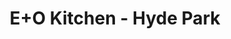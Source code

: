 ---
layout: place
title: "E+O Kitchen - Hyde Park"
permalink: /ohio/cincinnati/e-o-kitchen-hyde-park.html
stateAbbr: OH
stateName: Ohio
cityName: Cincinnati
seo:
  name: "E+O Kitchen - Hyde Park"
  type: Restaurant
  links: null
description: "Looking for sushi in Cincinnati, Ohio? Check out E+O Kitchen - Hyde Park for a delightful Japanese dining experience. Enjoy a variety of sushi and other dish..."
place_id: ChIJXblYXXmyQYgRh2Wh4L4zG4g
photos:
  - name: >-
      places/ChIJXblYXXmyQYgRh2Wh4L4zG4g/photos/AeeoHcKWFMesY4dthdfI5y5iCgMEDOqky00pgC63tPdGzh31WLLdMsEJzsySQQd1iHPYVS7gTmPZkM3lkAMWvc12z4T4jqFXXXRpX8MTtylEO7GSy_WIJ5yB3fHw28JqlB7uxC07GSRlImNatt14Eat3TiR706VZL2aZyuYxmvgn9o32cmvsq7BjJRovv-PVro8r9Hx-xiKncOW8E-5lc1AZh9IKRdOuEnoBduYWrMciacKoNqpVwTaEBVnAuBpN5erSMk1omUR76xCZBatc3GxB6uMTZGv9y_uFFoWAcRZqwxM5-Q
    widthPx: 4800
    heightPx: 3200
    authorAttributions:
      - displayName: E+O Kitchen - Hyde Park
        uri: https://maps.google.com/maps/contrib/114056182382783025946
        photoUri: >-
          https://lh3.googleusercontent.com/a-/ALV-UjVFR9JG0_r2Ws8Wu5lYQSsFpHtbVUKYDF6-mOlL_Kz4ZosXQJU=s100-p-k-no-mo
    flagContentUri: >-
      https://www.google.com/local/imagery/report/?cb_client=maps_api_places.places_api&image_key=!1e10!2sAF1QipPejRKgHIGVerpSWLIVDr5VNirW8188KB8Z-IQj&hl=en-US
    googleMapsUri: >-
      https://www.google.com/maps/place//data=!3m4!1e2!3m2!1sAF1QipPejRKgHIGVerpSWLIVDr5VNirW8188KB8Z-IQj!2e10!4m2!3m1!1s0x8841b2795d58b95d:0x881b33bee0a16587
  - name: >-
      places/ChIJXblYXXmyQYgRh2Wh4L4zG4g/photos/AeeoHcKhw69ziLE-WxOaMsoVzws7TNpNU6xFB7FGH6Ce9LZrH3lYQ_bhEsPupbxc4q_kQSdKc_VIcvB4xKARkb4nmjfZW61U5-1opDJ5sil2kOh43Yzu9OQwNgYoEA5oWHoCxxxd15pBiITUv2nuwhY_WJ2m9qs0jKgcxBHSt8FuHeN_VIptkdRJYYfwsmpfh7KHSgDWv99ECNozLbs_oxnsAvzgYCxgIaz1_3NdG2yGjZhNkPFP30Jg-ILnqiUOKZUA-hNGh78gxqXqEXdxgh1ENee6wvgtsBTBN95hU9kAAMqJ8g
    widthPx: 4800
    heightPx: 3200
    authorAttributions:
      - displayName: E+O Kitchen - Hyde Park
        uri: https://maps.google.com/maps/contrib/114056182382783025946
        photoUri: >-
          https://lh3.googleusercontent.com/a-/ALV-UjVFR9JG0_r2Ws8Wu5lYQSsFpHtbVUKYDF6-mOlL_Kz4ZosXQJU=s100-p-k-no-mo
    flagContentUri: >-
      https://www.google.com/local/imagery/report/?cb_client=maps_api_places.places_api&image_key=!1e10!2sAF1QipPtuupLylSE7eZiMu8LR3KPtcxoTDhl4KvZS4fv&hl=en-US
    googleMapsUri: >-
      https://www.google.com/maps/place//data=!3m4!1e2!3m2!1sAF1QipPtuupLylSE7eZiMu8LR3KPtcxoTDhl4KvZS4fv!2e10!4m2!3m1!1s0x8841b2795d58b95d:0x881b33bee0a16587
  - name: >-
      places/ChIJXblYXXmyQYgRh2Wh4L4zG4g/photos/AeeoHcIIYZ4kS9PkCJrcEPZCqMKkC5uiU3xaW6syPTV9ucf_AZz2GhwSAOBpyB-LB-yNCmHBdgiq3QKTtILpIhVaGjuyfXhBtEOuEcrOdLe7Yx0YBsB0u9GWtWV3AkPaoc1eHv36uQp9FAahdLLac-ykdrkXqA5kqcxbrcrLd1qKdKKB2HsKpEa-X6ucoxbiFaVF8YJvoTXwjaBFdWmPo-7NrJUdaVLvKxfaNyXc-jvKeNiX40SxGtmq10y70QipBT_J508MVLCr8zxmdElGu6ENosr3oT10y-1fwPziuDpjR8sIqg
    widthPx: 4800
    heightPx: 3200
    authorAttributions:
      - displayName: E+O Kitchen - Hyde Park
        uri: https://maps.google.com/maps/contrib/114056182382783025946
        photoUri: >-
          https://lh3.googleusercontent.com/a-/ALV-UjVFR9JG0_r2Ws8Wu5lYQSsFpHtbVUKYDF6-mOlL_Kz4ZosXQJU=s100-p-k-no-mo
    flagContentUri: >-
      https://www.google.com/local/imagery/report/?cb_client=maps_api_places.places_api&image_key=!1e10!2sAF1QipOLvjOKXM1mK9MPQNzngiRZyli4OzBnEXawbVpb&hl=en-US
    googleMapsUri: >-
      https://www.google.com/maps/place//data=!3m4!1e2!3m2!1sAF1QipOLvjOKXM1mK9MPQNzngiRZyli4OzBnEXawbVpb!2e10!4m2!3m1!1s0x8841b2795d58b95d:0x881b33bee0a16587
  - name: >-
      places/ChIJXblYXXmyQYgRh2Wh4L4zG4g/photos/AeeoHcKQzitgzBk3htNO6wy4IvJJJF2VqaTR83hxA-Wcn0vumwfAUswbxdx9qokU5Z5UWOMCYPHAdB8WJjj9Vr13CMMKOV-n4JmJHVN3dm_SnVXa1V0CevrcVsjfs1qcqo1LIj8t-BRj3Mafv61Cthy1cCr6DLFnsyRrqE9Hrpwdkw4CFvOR6mfgQ9SnbjgxlQ8YZDihx9sHow2QE6O0lAD1kWLwdHop_JIBUn4tNBxTiKjP9w1qcSjLtaDtMquyOmxDWMKLuZiYVTQ2Cqv4NFcuKoCCqBYErnlyLQMe76U3yA2Z3fKVzUfFf7YuMdLRAgzUGSfP8IoCDCxaJO19RmAxnmM3_pFwFl9T1R-s1WzR-jkrdr7xy9DeGOM-liHoYK47KKUUD-GZgoXF84Sey1QMkyZPt0_uD3YaUJvpBCybQ7pS6fK1
    widthPx: 4000
    heightPx: 3000
    authorAttributions:
      - displayName: PDX Hood
        uri: https://maps.google.com/maps/contrib/105176922314465794689
        photoUri: >-
          https://lh3.googleusercontent.com/a-/ALV-UjU7nlLvc43VrsgXtFlg7tDlDFf3Ld5L68ASveCdZLiN2xG8QpV5uQ=s100-p-k-no-mo
    flagContentUri: >-
      https://www.google.com/local/imagery/report/?cb_client=maps_api_places.places_api&image_key=!1e10!2sCIHM0ogKEICAgICfg9DfqQE&hl=en-US
    googleMapsUri: >-
      https://www.google.com/maps/place//data=!3m4!1e2!3m2!1sCIHM0ogKEICAgICfg9DfqQE!2e10!4m2!3m1!1s0x8841b2795d58b95d:0x881b33bee0a16587
  - name: >-
      places/ChIJXblYXXmyQYgRh2Wh4L4zG4g/photos/AeeoHcL_Ib1KDqpwz6p2lVPAcx_i6hPIU53zpP2HvfVigniDtYzXAp1YgUkBQl3hp9a7Btvr-LugC_p1H6Xt4eHj5dAvk8ceona8E0on5uhlTT1p81GhE141EHOjnjXtfV7LRSyo94g2yOTLxP1_J7QlpOrrpIlrIBQbhRbueRc4G_a1HZKfWLK-1DKUnID_7hYXxEwcoFPlIO03tRvOu4nEGoREjHt6jmY6fmRCPHyB-UMKu6SKlDAksfCM9iyd7IqPV3sQwVPHEl4fxBTN5uvnE-rWfw03-Laoy5rOq4fwC7uR-OGlFGokeXCz8YeeXl8A4Z8YfaBMto5fNI2QruFxZULO9BgGFMpLHk56H0fJEMBalkYpdbZ2rSVPPJn0Wu6mczIkOPdlGo2biuPm_qRc_HlmnJnf8tc4ZQ7E1Ijbyndggtdk
    widthPx: 4000
    heightPx: 3000
    authorAttributions:
      - displayName: John E
        uri: https://maps.google.com/maps/contrib/107947306395143505398
        photoUri: >-
          https://lh3.googleusercontent.com/a-/ALV-UjUt_vlia1qcThAbz3J9yqH9Pvk6nCU--gy2ISVZfdy7f_2ie31dHw=s100-p-k-no-mo
    flagContentUri: >-
      https://www.google.com/local/imagery/report/?cb_client=maps_api_places.places_api&image_key=!1e10!2sCIHM0ogKEICAgIDvqcK82gE&hl=en-US
    googleMapsUri: >-
      https://www.google.com/maps/place//data=!3m4!1e2!3m2!1sCIHM0ogKEICAgIDvqcK82gE!2e10!4m2!3m1!1s0x8841b2795d58b95d:0x881b33bee0a16587
  - name: >-
      places/ChIJXblYXXmyQYgRh2Wh4L4zG4g/photos/AeeoHcImheqgU9kY-tLD6vMoD5stSN52HzkezOH9-Ec72QWJJ9Zc4VWlPOpw2xsZtNcVUp-nVhgIVstaY6ngWhIvke2WPmIUG8lRm-WyNbwIrlZxK4RDh5aFLIzgrFazvwyJo-4Hq2q9S008YU7AniM3PA6zq8iyucbf7rmg_fayuNo9cnOZt40UKoqPZ2ILt_Rj_PbJo6MrKJvTQ9odWt4jM3Iz5s7oKT-oKFkCR7mb6kYTeibYTS7NhhyZR9NYpRZwOK5eU0_j7JFKGdAuR-d7_tFwiJw-Gc0luqSUR_LMumQjq4ghV7-5QpDWhDTYTLT2N3SS7i65fA5ArKpD3skQ9PvuUtxOxhrfDVyfFwx93n7sMlX1R7QlgKT52wb6EHuyPne64oUPpf7JG8y5zE0z2keODfiUX_dD-DjPIUF4IAPgWmg
    widthPx: 1536
    heightPx: 1024
    authorAttributions:
      - displayName: American Marketing & Publishing
        uri: https://maps.google.com/maps/contrib/112191400593036504334
        photoUri: >-
          https://lh3.googleusercontent.com/a/ACg8ocK5ShM4_PTsF6OpEwSf34AZiv04MAICK1yIWnBnrHQejz_sDg=s100-p-k-no-mo
    flagContentUri: >-
      https://www.google.com/local/imagery/report/?cb_client=maps_api_places.places_api&image_key=!1e10!2sCIHM0ogKEICAgIDTiLmymgE&hl=en-US
    googleMapsUri: >-
      https://www.google.com/maps/place//data=!3m4!1e2!3m2!1sCIHM0ogKEICAgIDTiLmymgE!2e10!4m2!3m1!1s0x8841b2795d58b95d:0x881b33bee0a16587
  - name: >-
      places/ChIJXblYXXmyQYgRh2Wh4L4zG4g/photos/AeeoHcK3dAqoXaKgXQ-FRJ3nRFND3wuAujRKpnCe8ZSmRWqvQ22HeP-uySJI0dTR915getuihieAUYz_eRfF1m_C1-tmhB_ztBYuB7HArY6y4vv5OMiQzzePCi7rgnDrd70evY7ZALPRQeIOPZUO2hG836GKqJbDei3oBbkdDFO212rhVYNBwKd_aowm3rCJKhCaTpHIGwRCLxpEwWDCdbO5IbZngi-Bxd_0vakpAg4TaLoviE4IfwG8Xdsa5YA8ppr6f1_Of0ALAM4YuS44LoVVUzunPdwBOgkealhQsCzLC84P4EOm4b1HsNfW78_P1-idictOWjNOZY704wz76PafaBOen0vRooowaPZAKzDOJzxkmdixCKQ5Yk-Z1PCzWq5yZgrsuc_AA9N_pv8K2U6oAW5jRofVrgKepIU7YFoK4UQ
    widthPx: 4000
    heightPx: 3000
    authorAttributions:
      - displayName: Deependra Dehariya
        uri: https://maps.google.com/maps/contrib/101452926118387914189
        photoUri: >-
          https://lh3.googleusercontent.com/a-/ALV-UjVAdCFVZs0oGWQM-3uANKAD85kL_tgTtTwrqu_Q6K1DISDariBJ1g=s100-p-k-no-mo
    flagContentUri: >-
      https://www.google.com/local/imagery/report/?cb_client=maps_api_places.places_api&image_key=!1e10!2sCIHM0ogKEICAgICj69eaZw&hl=en-US
    googleMapsUri: >-
      https://www.google.com/maps/place//data=!3m4!1e2!3m2!1sCIHM0ogKEICAgICj69eaZw!2e10!4m2!3m1!1s0x8841b2795d58b95d:0x881b33bee0a16587
  - name: >-
      places/ChIJXblYXXmyQYgRh2Wh4L4zG4g/photos/AeeoHcIo83I6cLuNIXW6JpBGehMsHNfZhB36uec8KSrscQR02xYIMXIq6Epe--Jlped8h-pNu04AtEjSNk-fB8-G5hAUkY0Os3hOOzm9Fj9kGRSTBBuBp545seVvdgiTTyRni27QLAsTNhlOys8XcDqHM4uRDzm9TCTCY6ehYBoBcLGHGpvQRNQfs2qRGzQAFJdwx6fi9fkuZm0t_FyHG2237muqNHfk9vfSZX5IutKTXbFRS6wEPle3cVejbR8TuyDkj-I1FqlKfyW4kgo-QS50L1Oy3AQMAjOp1GG9Kmc7np_n026KnJJJs6enWp-V1TmRibf83q4vQYcLsCiVxM7_RRrSN4hvAwYPxvDx2j-i4UVMLq6LWKW-lTNhChpwKgQlYWWbQpKSoDzTVxjeujYr-3BVMtAaTdMrv-6TgV-NZddYPdF2
    widthPx: 3024
    heightPx: 4032
    authorAttributions:
      - displayName: Theresa Brandenburg
        uri: https://maps.google.com/maps/contrib/110078215608401598517
        photoUri: >-
          https://lh3.googleusercontent.com/a-/ALV-UjUB-x0C22nqQ9sozkpFjGqwlsuFR8rh8IIAkryD9mXX7JCRGo3Wyg=s100-p-k-no-mo
    flagContentUri: >-
      https://www.google.com/local/imagery/report/?cb_client=maps_api_places.places_api&image_key=!1e10!2sCIHM0ogKEICAgICrvZDy6AE&hl=en-US
    googleMapsUri: >-
      https://www.google.com/maps/place//data=!3m4!1e2!3m2!1sCIHM0ogKEICAgICrvZDy6AE!2e10!4m2!3m1!1s0x8841b2795d58b95d:0x881b33bee0a16587
  - name: >-
      places/ChIJXblYXXmyQYgRh2Wh4L4zG4g/photos/AeeoHcKNESM9zvk9ip-iL9VZDeHj-B_OPIwfJBlf4hCB-Q3huN-X4l1vYocJ-O2VmTGRP-G8lnGMLaw1qRRDJ5tdSuUOj8N70t50hVi-lQmOE8w4v6jheeVXifHzXuwxMpSLSbV02fKpHQh0KvnolIDffv71QWOzhm0dfQdMcaFfARwL3q0z2OZB9KEFPtDv4HRLMFxxrblvFNE9dmfJIwPXo1wY8KmVbroIaAZz4tO-RrZbr_JtM2_8iw-_bF-VFqaF8PF2q2ppFhugI6Bf4kz-0E0zp4ryY3YlMgEkNBGtMzzs_BvAW48oDY30mafwrMMHO_KRuW7uwLIRNTTJnbpoG8t--uCWo5eKbSIDop9QPNO3TnMHMf4E47_NKYP2jkYe2IASaryhpZYXgmRAoxrNr3eJIpRooXYid3Qfm91Q2qcjHA
    widthPx: 2623
    heightPx: 2697
    authorAttributions:
      - displayName: Diamond Marie Woodson
        uri: https://maps.google.com/maps/contrib/112617045810178114716
        photoUri: >-
          https://lh3.googleusercontent.com/a-/ALV-UjVsxbnkipzwHtYem8u7-xRwqcSKUg2BA47wlils_1S9w6d537IkJA=s100-p-k-no-mo
    flagContentUri: >-
      https://www.google.com/local/imagery/report/?cb_client=maps_api_places.places_api&image_key=!1e10!2sCIHM0ogKEICAgIC_6oWRUw&hl=en-US
    googleMapsUri: >-
      https://www.google.com/maps/place//data=!3m4!1e2!3m2!1sCIHM0ogKEICAgIC_6oWRUw!2e10!4m2!3m1!1s0x8841b2795d58b95d:0x881b33bee0a16587
  - name: >-
      places/ChIJXblYXXmyQYgRh2Wh4L4zG4g/photos/AeeoHcKMSY-DgPY1a803BsKuv4ajyF3GOqDABjLVe3gwbrVQ5mEjtxDZ1pfIKxH8y9ZNXfsMShmzA3CsleWlO2BBkiWo31Zkxz5yxYT24x5kmZnEQ7t1I70pyFaJJHPYz8lOJg1Uv0j_cEg6ciWEMGgGH3bn0YNWTSDbU-PrvugEnMDMPJK6lWdX3EghuwFlXRwLduGfbABSHJBxttbXNU6jyAdyTFCja0-J0Q6k2CnFQHLfOY856WYpPheX69cq06utr4FvodgxYKufhAdNGcwOuJyilEp08a-P420RSTxDAm_Mnw
    widthPx: 4800
    heightPx: 3200
    authorAttributions:
      - displayName: E+O Kitchen - Hyde Park
        uri: https://maps.google.com/maps/contrib/114056182382783025946
        photoUri: >-
          https://lh3.googleusercontent.com/a-/ALV-UjVFR9JG0_r2Ws8Wu5lYQSsFpHtbVUKYDF6-mOlL_Kz4ZosXQJU=s100-p-k-no-mo
    flagContentUri: >-
      https://www.google.com/local/imagery/report/?cb_client=maps_api_places.places_api&image_key=!1e10!2sAF1QipO9Df6RkDy5k_1uX4Il2k8EGhmzJtYyw61BAEZe&hl=en-US
    googleMapsUri: >-
      https://www.google.com/maps/place//data=!3m4!1e2!3m2!1sAF1QipO9Df6RkDy5k_1uX4Il2k8EGhmzJtYyw61BAEZe!2e10!4m2!3m1!1s0x8841b2795d58b95d:0x881b33bee0a16587
address: 3520 Edwards Rd, Cincinnati, OH 45208, USA
street: 3520 Edwards Rd
city: Cincinnati
state: OH
zip: '45208'
country: USA
neighborhood: Hyde Park
latitude: '39.140406'
longitude: '-84.442951'
accessibility_options:
  wheelchairAccessibleParking: true
  wheelchairAccessibleEntrance: true
  wheelchairAccessibleRestroom: true
  wheelchairAccessibleSeating: true
business_status: OPERATIONAL
name: E+O Kitchen - Hyde Park
google_maps_links:
  directionsUri: >-
    https://www.google.com/maps/dir//''/data=!4m7!4m6!1m1!4e2!1m2!1m1!1s0x8841b2795d58b95d:0x881b33bee0a16587!3e0
  placeUri: https://maps.google.com/?cid=9807489508434863495
  writeAReviewUri: >-
    https://www.google.com/maps/place//data=!4m3!3m2!1s0x8841b2795d58b95d:0x881b33bee0a16587!12e1
  reviewsUri: >-
    https://www.google.com/maps/place//data=!4m4!3m3!1s0x8841b2795d58b95d:0x881b33bee0a16587!9m1!1b1
  photosUri: >-
    https://www.google.com/maps/place//data=!4m3!3m2!1s0x8841b2795d58b95d:0x881b33bee0a16587!10e5
primary_type: Asian Restaurant
opening_hours:
  regular: null
  current: null
secondary_opening_hours:
  regular:
    weekdayDescriptions: null
    type: null
  current:
    weekdayDescriptions: null
    type: null
phone: null
price_level: null
price_range: null
rating: null
rating_count: 0
website: null
reviews: null
parking_options: null
payment_options: null
allow_dogs: null
curbside_pickup: null
delivery: null
dine_in: null
good_for_children: null
good_for_groups: null
good_for_sports: null
live_music: null
menu_for_children: null
outdoor_seating: null
reservable: null
restroom: null
serves_beer: null
serves_breakfast: null
serves_brunch: null
serves_cocktails: null
serves_coffee: null
serves_dinner: null
serves_dessert: null
serves_lunch: null
serves_vegetarian_food: null
serves_wine: null
takeout: null
summary: null

---